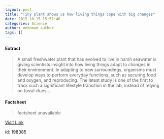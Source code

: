 ```yaml
---
layout: post
title: "Tiny plant shows us how living things cope with big changes"
date: 2015-10-15 15:57:46
categories: Science
author: unknown author
tags: []
---
```



#### Extract
>A small freshwater plant that has evolved to live in harsh seawater is giving scientists insight into how living things adapt to changes in their environment. In adapting to new surroundings, organisms must develop ways to perform everyday functions, such as securing food and oxygen, and reproducing. The latest study is one of the first to track such a significant lifestyle transition in the lab, instead of relying on fossil clues....

#### Factsheet
>factsheet unavailable

[Visit Link](http://www.sciencedaily.com/releases/2015/10/151015115746.htm)

id:  198385


